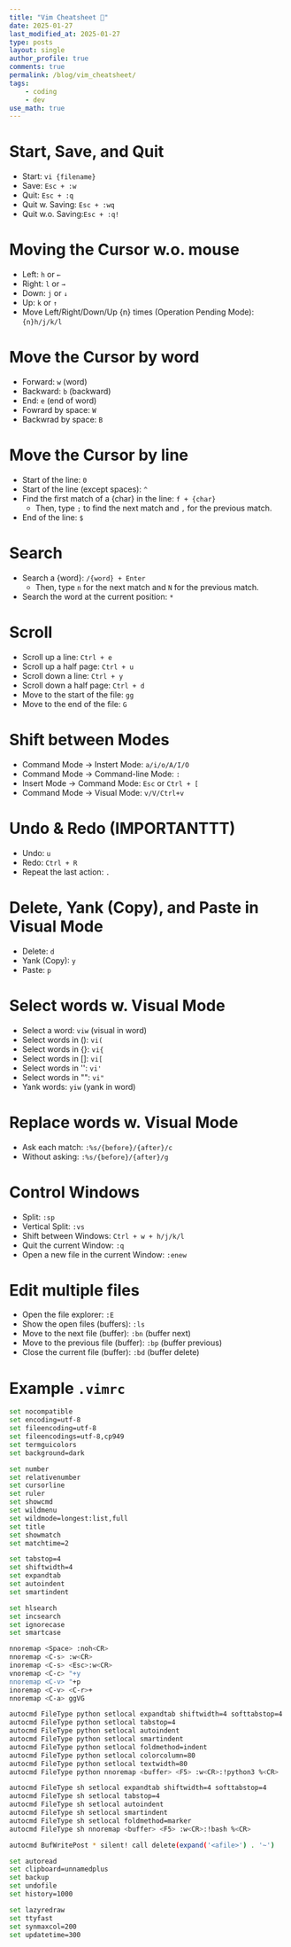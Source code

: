 ```yaml
---
title: "Vim Cheatsheet 📜"
date: 2025-01-27
last_modified_at: 2025-01-27
type: posts
layout: single
author_profile: true
comments: true
permalink: /blog/vim_cheatsheet/
tags:
    - coding
    - dev
use_math: true
---
```

# Start, Save, and Quit
* Start: ```vi {filename}``` 
* Save: ```Esc + :w```
* Quit: ```Esc + :q```
* Quit w. Saving: ```Esc + :wq```
* Quit w.o. Saving:```Esc + :q!```

# Moving the Cursor w.o. mouse
* Left: ```h``` or ```←```
* Right: ```l``` or ```→```
* Down: ```j``` or ```↓```
* Up: ```k``` or ```↑```
* Move Left/Right/Down/Up {n} times (Operation Pending Mode): ```{n}h/j/k/l```

# Move the Cursor by word
* Forward: ```w``` (word)
* Backward: ```b``` (backward)
* End: ```e``` (end of word)
* Fowrard by space: ```W```
* Backwrad by space: ```B```

# Move the Cursor by line 
* Start of the line: ```0```
* Start of the line (except spaces): ```^```
* Find the first match of a {char} in the line: ```f + {char}```
    * Then, type ```;``` to find the next match and ```,``` for the previous match. 
* End of the line: ```$```

# Search
* Search a {word}: ```/{word} + Enter```
    * Then, type ```n``` for the next match and ```N``` for the previous match.
* Search the word at the current position: ```*```

# Scroll
* Scroll up a line: ```Ctrl + e```
* Scroll up a half page: ```Ctrl + u```
* Scroll down a line: ```Ctrl + y```
* Scroll down a half page: ```Ctrl + d```
* Move to the start of the file: ```gg```
* Move to the end of the file: ```G```

# Shift between Modes
* Command Mode -> Instert Mode: ```a/i/o/A/I/O```
* Command Mode -> Command-line Mode: ```:``` 
* Insert Mode -> Command Mode: ```Esc``` or ```Ctrl + [```
* Command Mode -> Visual Mode: ```v/V/Ctrl+v```

# Undo & Redo (IMPORTANTTT)
* Undo: ```u```
* Redo: ```Ctrl + R```
* Repeat the last action: ```.```

# Delete, Yank (Copy), and Paste in Visual Mode
* Delete: ```d``` 
* Yank (Copy): ```y```
* Paste: ```p```

# Select words w. Visual Mode
* Select a word: ```viw``` (visual in word)
* Select words in (): ```vi(```
* Select words in {}: ```vi{```
* Select words in []: ```vi[```
* Select words in '': ```vi'```
* Select words in "": ```vi"```
* Yank words: ```yiw``` (yank in word)

# Replace words w. Visual Mode
* Ask each match: ```:%s/{before}/{after}/c```
* Without asking: ```:%s/{before}/{after}/g```

# Control Windows
* Split: ```:sp``` 
* Vertical Split: ```:vs```
* Shift between Windows: ```Ctrl + w + h/j/k/l```
* Quit the current Window: ```:q```
* Open a new file in the current Window: ```:enew```

# Edit multiple files
* Open the file explorer: ```:E```
* Show the open files (buffers): ```:ls```
* Move to the next file (buffer): ```:bn``` (buffer next)
* Move to the previous file (buffer): ```:bp``` (buffer previous)
* Close the current file (buffer): ```:bd``` (buffer delete)

# Example ```.vimrc```

```bash
set nocompatible
set encoding=utf-8
set fileencoding=utf-8
set fileencodings=utf-8,cp949
set termguicolors
set background=dark

set number
set relativenumber
set cursorline
set ruler
set showcmd
set wildmenu
set wildmode=longest:list,full
set title
set showmatch
set matchtime=2

set tabstop=4
set shiftwidth=4
set expandtab
set autoindent
set smartindent

set hlsearch
set incsearch
set ignorecase
set smartcase

nnoremap <Space> :noh<CR>
nnoremap <C-s> :w<CR>
inoremap <C-s> <Esc>:w<CR>
vnoremap <C-c> "+y
nnoremap <C-v> "+p
inoremap <C-v> <C-r>+
nnoremap <C-a> ggVG

autocmd FileType python setlocal expandtab shiftwidth=4 softtabstop=4
autocmd FileType python setlocal tabstop=4
autocmd FileType python setlocal autoindent
autocmd FileType python setlocal smartindent
autocmd FileType python setlocal foldmethod=indent
autocmd FileType python setlocal colorcolumn=80
autocmd FileType python setlocal textwidth=80
autocmd FileType python nnoremap <buffer> <F5> :w<CR>:!python3 %<CR>

autocmd FileType sh setlocal expandtab shiftwidth=4 softtabstop=4
autocmd FileType sh setlocal tabstop=4
autocmd FileType sh setlocal autoindent
autocmd FileType sh setlocal smartindent
autocmd FileType sh setlocal foldmethod=marker
autocmd FileType sh nnoremap <buffer> <F5> :w<CR>:!bash %<CR>

autocmd BufWritePost * silent! call delete(expand('<afile>') . '~')

set autoread
set clipboard=unnamedplus
set backup
set undofile
set history=1000

set lazyredraw
set ttyfast
set synmaxcol=200
set updatetime=300

```
